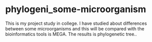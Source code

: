 # phylogeni_some-microorganism
This is my project study in college. I have studied about differences between some microorganisms and this will be compared with the bioinformatics tools is MEGA. The results is phylogenetic tree..
